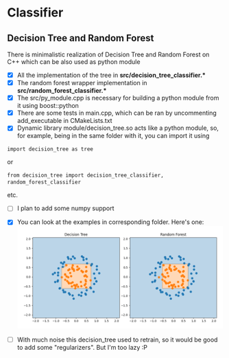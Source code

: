 # Classifier

## Decision Tree and Random Forest

There is minimalistic realization of Decision Tree and Random Forest on C++ which can be also used as python module
- [x] All the implementation of the tree in __src/decision_tree_classifier.*__
- [x] The random forest wrapper implementation in __src/random_forest_classifier.*__
- [x] The src/py_module.cpp is necessary for building a python module from it using boost::python
- [x] There are some tests in main.cpp, which can be ran by uncommenting add_executable in CMakeLists.txt
- [x] Dynamic library module/decision_tree.so acts like a python module, so, for example, being in the same folder with it, you can import it using
```
import decision_tree as tree
```
or
```
from decision_tree import decision_tree_classifier, random_forest_classifier
```
etc.

- [ ] I plan to add some numpy support


- [x] You can look at the examples in corresponding folder. Here's one:
![](img/circles_plot.png)
  
- [ ] With much noise this decision_tree used to retrain, so it would be good to add some "regularizers". But I'm too lazy :P